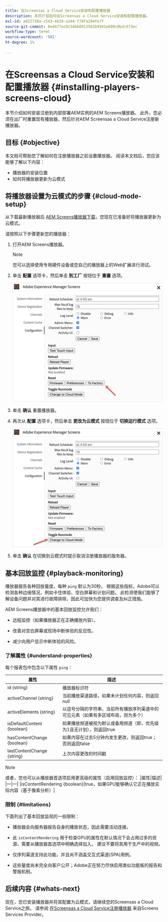 ```yaml
---
title: 在Screensas a Cloud Service安装和配置播放器
description: 本页介绍如何在Screensas a Cloud Service安装和配置播放器。
exl-id: a022738a-c543-4629-a244-f70fa294fe7f
source-git-commit: 8ed477ec0c54bb0913562b9581e699c0bdc973ec
workflow-type: tm+mt
source-wordcount: '581'
ht-degree: 1%

---
```


# 在Screensas a Cloud Service安装和配置播放器 {#installing-players-screens-cloud}

本节介绍如何安装注册到内部部署AEM实例的AEM Screens播放器。 此外，您必须在出厂时重置现有播放器，然后针对AEM Screensas a Cloud Service注册新播放器。

## 目标 {#objective}

本文档可帮助您了解如何在注册播放器之前设置播放器。 阅读本文档后，您应该能够了解以下内容：

* 播放器的安装位置
* 如何将播放器更新为云模式

## 将播放器设置为云模式的步骤 {#cloud-mode-setup}

从下载最新播放器后 [AEM Screens播放器下载](https://download.macromedia.com/screens/)，您现在已准备好将播放器更新为云模式。

请按照以下步骤更新您的播放器：

1. 打开AEM Screens播放器。

   >[!NOTE]
   >您可以选择使用专用硬件设备或您自己的播放器上的Web扩展进行测试。

1. 单击 **配置** 选项卡，然后单击 **到工厂** 按钮位于 **重置** 选项。

   ![图像](/help/screens-cloud/assets/player/installplayer-2.png)

1. 单击 **确认** 重置播放器。

1. 再次从 **配置** 选项卡，然后单击 **更改为云模式** 按钮位于 **切换运行模式** 选项。

   ![图像](/help/screens-cloud/assets/player/installplayer-1.png)

1. 单击 **确认** 在切换到云模式时提示取消注册播放器的服务器。

## 基本回放监控 {#playback-monitoring}

播放器报告各种回放量度，每种 `ping` 默认为30秒。 根据这些指标，Adobe可以检测各种边缘情况，例如卡住体验、空白屏幕和计划问题。 此检测使我们能够了解设备问题并对其进行故障排除，因此可加快为您提供调查及纠正措施。

AEM Screens播放器中的基本回放监控允许我们：

* 远程监控（如果播放器正在正确播放内容）。

* 改善对空白屏幕或现场中断体验的反应性。

* 减少向用户显示中断体验的风险。

### 了解属性 {#understand-properties}

每个报表包中包含以下属性 `ping`：

| 属性 | 描述 |
|---|---|
| id {string} | 播放器标识符 |
| activeChannel {string} | 当前播放渠道路径，如果未计划任何内容，则返回null |
| activeElements {string} | 以逗号分隔的字符串，当前所有播放序列渠道中的可见元素（如果有多区域布局，则为多个） |
| isDefaultContent {boolean} | 如果播放频道被视为默认或备用频道（即，优先级为1且无计划），则返回true |
| hasContentChange {boolean} | 如果内容在过去5分钟内发生更改，则返回true；否则返回false |
| lastContentChange {string} | 上次内容更改的时间戳 |

>[!NOTE]
>或者，您也可以从播放器首选项启用更高级的属性（启用回放监控）：
>|属性|描述|
>|—|—|
>|isContentRendering {boolean}|true，如果GPU能够确认它正在播放实际内容（基于像素分析）|

### 限制 {#limitations}

下面列出了基本回放监视的一些限制：

* 播放器会向服务器报告自身的播放状态，因此需要活动连接。

* 此 `isContentRendering` 用于检查GPU的属性在默认情况下会占用过多的资源，需要从播放器首选项中明确选择加入。 建议不要将其用于生产中的视频。

* 仅序列渠道支持此功能，并且尚不涵盖交互式渠道(SPA)用例。

* 这些量度尚未完全向客户公开；Adobe正在努力尽快启用类似功能板的报告和警报机制。

## 后续内容 {#whats-next}

现在，您已安装播放器并将其配置为云模式，请继续您的Screensas a Cloud Service之旅。 请参阅 [在Screensas a Cloud Service注册播放器](/help/screens-cloud/managing-players-registration/registering-players-screens-cloud.md) 来自Screens Services Provider。
